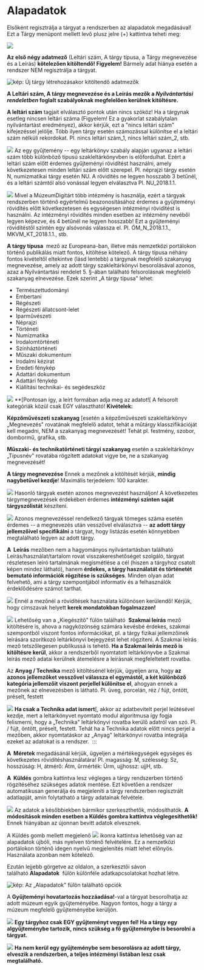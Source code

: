 # Alapadatok

Elsőként regisztrálja a tárgyat a rendszerben az alapadatok megadásával! Ezt a Tárgy menüpont mellett levő plusz jelre (+) kattintva teheti meg:

![](../assets/hun_newobject_icon.jpg)

**Az első négy adatmező** (Leltári szám, A tárgy típusa, a Tárgy megnevezése és a Leírás) **kötelezően kitöltendő! Figyelem!** Bármely adat hiánya esetén a rendszer NEM regisztrálja a tárgyat.

![kép: Új tárgy létrehozásakor kitöltendő adatmezők](../assets/hun_newobject_2.jpg)

**A Leltári szám, A tárgy megnevezése és a Leírás mezők a *Nyilvántartási rendeletben* foglalt szabályoknak megfelelően kerülnek kitöltésre.**

**A leltári szám** tagjait elválasztó pontok után nincs szóköz! Ha a tárgynak esetleg nincsen leltári száma (Figyelem! Ez a gyakorlat szabálytalan nyilvántartást eredményez), akkor kérjük, ezt a "nincs leltári szám" kifejezéssel jelölje. Több ilyen tárgy esetén számozással különítse el a leltári szám nélküli rekordokat. Pl. nincs leltári szám\_1, nincs leltári szám\_2, stb.

![](../assets/hun_attention.jpg) Az egy gyűjtemény -- egy leltárkönyv szabály alapján ugyanaz a leltári szám több különböző típusú szakleltárkönyvben is előfordulhat. Ezért a leltári szám előtt érdemes gyűjteményi rövidítést használni, amely következetesen minden leltári szám előtt szerepel. Pl. néprajzi tárgy esetén N, numizmatikai tárgy esetén NU. A rövidítés ne legyen hosszabb 3 betűnél, és a leltári
számtól alsó vonással legyen elválasztva Pl. NU\_2018.1.1.

![](../assets/hun_attention.jpg) Mivel a MúzeumDigitárt több intézmény is használja, ezért a tárgyak rendszerben történő egyértelmű beazonosításához érdemes a gyűjteményi rövidítés előtt következetesen és egységesen intézményi rövidítést is használni. Az intézményi rövidítés minden esetben az intézmény nevéből legyen képezve, és 4 betűnél ne legyen hosszabb! Ezt a gyűjteményi rövidítéstől szintén egy alsóvonás válassza el. Pl. ÓM\_N\_2018.1.1., MKVM\_KT\_2018.1.1., stb.

**A tárgy típusa**  mező az Europeana-ban, illetve más nemzetközi portálokon történő publikálás miatt fontos, kitöltése kötelező. A tárgy típusa néhány fontos kivételtől eltekintve (lásd lentebb) a tárgynak megfelelő szakanyag megnevezése, amely az adott tárgy szakleltárkönyvi besorolásával azonos, azaz a Nyilvántartási rendelet 5. §-ában található felsorolásnak megfelelő szakanyag elnevezése. Ezek szerint „A tárgy típusa" lehet:

- Természettudományi
- Embertani
- Régészeti
- Régészeti állatcsont-lelet
- Iparművészeti
- Néprajzi
- Történeti
- Numizmatika
- Irodalomtörténeti
- Színháztörténeti
- Műszaki dokumentum
- Irodalmi kézirat
- Eredeti fénykép
- Adattári dokumentum
- Adattári fénykép
- Kiállítási technikai- és segédeszköz 

![](../assets/hun_attention.jpg) **[Pontosan így, a leírt formában adja meg az adatot![ A felsorolt kategóriák közül csak EGY választható! **Kivételek:**

**Képzőművészeti szakanyag** [esetén a képzőművészeti szakleltárkönyv „Megnevezés" rovatának megfelelő adatot, tehát a műtárgy klasszifikációját kell megadni, NEM a szakanyag megnevezését! Tehát pl. festmény, szobor, dombormű, grafika, stb.

**Műszaki- és technikatörténeti tárgyi szakanyag** esetén a szakleltárkönyv „Típusnév" rovatába rögzített adatokat vigye be, ne a szakanyag megnevezését!

**A tárgy megnevezése** Ennek a mezőnek a kitöltését kérjük, **mindig nagybetűvel kezdje**! Maximális terjedelem: 100 karakter.

![](../assets/hun_attention.jpg) Hasonló tárgyak esetén azonos megnevezést használjon! A következetes tárgymegnevezések érdekében érdemes **intézményi szinten saját tárgyszólistát** készíteni.

![](../assets/hun_attention.jpg) Azonos megnevezéssel rendelkező tárgyak tömeges száma esetén érdemes -- a megnevezés után vesszővel elválasztva -- **az adott tárgy jellemzőivel specifikálni** a tárgyat, hogy listázás esetén könnyebben megtalálható legyen az adott tárgy.

**A  Leírás** mezőben nem a hagyományos nyilvántartásban található Leírás/használat/tartalom rovat visszakereshetőséget szolgáló, tárgyat részletesen leíró tartalmának megismétlése a cél (hiszen a tárgyhoz csatolt képen mindez látható), hanem **érdekes, a tárgy használatát és történetét bemutató információk rögzítése is szükséges**. Minden olyan adat felvehető, ami a tárgy szempontjából informatív és a felhasználók érdeklődésére számot tarthat.

![](../assets/hun_attention.jpg) Ennél a mezőnél a rövidítések használata különösen kerülendő! Kérjük, hogy címszavak helyett **kerek mondatokban fogalmazzon!**

![](../assets/hun_attention.jpg) Lehetőség van a „Kiegészítő" fülön található  **Szakmai leírás** mező kitöltésére is, ahova a nagyközönség számára kevésbé érdekes, szakmai szempontból viszont fontos információkat, pl. a tárgy fizikai jellemzőinek leírására szorítkozó leltárkönyvi bejegyzést lehet rögzíteni. A Szakmai leírás mező tetszőlegesen publikussá is tehető. **Ha a Szakmai leírás mező is kitöltésre kerül**, akkor a rendszerből nyomtatott leltárkönyvbe a Szakmai leírás mező adatai kerülnek átemelésre a leírásnak megfeleltetett rovatba.

Az **Anyag / Technika** mező kitöltésénél kérjük, ügyeljen arra, hogy **az azonos jellemzőket vesszővel válassza el egymástól, a két különböző kategória jellemzőit viszont perjellel különítse el**, ahogyan ennek a mezőnek az elnevezésben is látható. Pl. üveg, porcelán, réz / fújt, öntött, préselt, festett

![](../assets/hun_attention.jpg) **Ha csak a Technika adat ismert**[, akkor az adatbevitelt perjel leütésével kezdje, mert a leltárkönyvet nyomtató modul algoritmusa így fogja felismerni, hogy a „Technika" leltárkönyvi rovatba kerülő adatról van szó. Pl. / fújt, öntött, préselt, festett. Tehát ha a Technika adatok előtt nincs perjel a mezőben, akkor nyomtatáskor az „Anyag" leltárkönyvi rovatba integrálja ezeket az adatokat is a rendszer. 
:::

**A  Méretek** megadásánál kérjük, ügyeljen a mértékegységek egységes és következetes rövidítéshasználatára! Pl. magasság: M, szélesség: Sz, hosszúság: H, átmérő: Átm, űrmérték: Űrm, ujjhossz: ujjH, stb.

**A  Küldés** gombra kattintva lesz végleges a tárgy rendszerben történő rögzítéséhez szükséges adatok mentése. Ezt követően a rendszer automatikusan generálja és megjeleníti a tárgy rendszerben regisztrált adatlapját, amin folytatható a tárgy adatainak felvétele.

![](../assets/hun_attention.jpg) Az adatok a későbbiekben bármikor szerkeszthetők, módosíthatók. **A módosítások minden esetben a Küldés gombra kattintva véglegesíthetők!** Ennek hiányában az újonnan bevitt adatok elvesznek.

A Küldés gomb mellett megjelenő ![](../assets/alternative_language_icon.jpg) ikonra kattintva lehetőség van az alapadatok újbóli, más nyelven történő felvételére. Ez a nemzetközi portálokon történő idegen nyelvű megjelenítés miatt lehet előnyös. Használata azonban nem kötelező.

Ezután lejjebb görgetve az oldalon, a szerkesztői sávon található **Alapadatok**  fülön különféle adatkapcsolatokat hozhat létre.

![kép: Az „Alapadatok" fülön található opciók](../assets/hun_initial_datas.jpg)

A **Gyűjteményi hovatartozás hozzáadása!**-val a tárgyat besorolhatja az adott múzeum egyik gyűjteményébe. Nagyon fontos, hogy a tárgy a múzeum megfelelő gyűjteményébe kerüljön.

![](../assets/hun_attention.jpg) **Egy tárgyhoz csak EGY gyűjteményt vegyen fel! Ha a tárgy egy algyűjteménybe tartozik, nincs szükség a fő gyűjteménybe is besorolni a tárgyat.**

![](../assets/hun_attention.jpg) **Ha nem kerül egy gyűjteménybe sem besorolásra az adott tárgy, elveszik a rendszerben, a teljes intézményi listában lesz csak megtalálható.**

